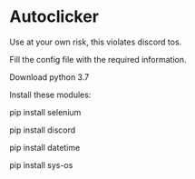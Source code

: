# Autoclicker
Use at your own risk, this violates discord tos.

Fill the config file with the required information.

Download python 3.7

Install these modules:

pip install selenium

pip install discord

pip install datetime

pip install sys-os

